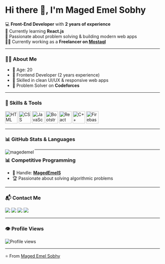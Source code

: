 # Hi there 👋, I'm Maged Emel Sobhy  

💻 **Front-End Developer** with **2 years of experience**  
🌱 Currently learning **React.js**  
🎯 Passionate about problem solving & building modern web apps  
🧑‍💻 Currently working as a **Freelancer on [Mostaql](https://mostaql.com/)**  

---

### 👨‍💻 About Me  
- 🔹 Age: 20  
- 🔹 Frontend Developer (2 years experience)  
- 🔹 Skilled in clean UI/UX & responsive web apps  
- 🔹 Problem Solver on **Codeforces**  

---

### 🚀 Skills & Tools  
<p align="left">
  <img src="https://cdn.jsdelivr.net/gh/devicons/devicon/icons/html5/html5-original.svg" alt="HTML" width="40" height="40"/>
  <img src="https://cdn.jsdelivr.net/gh/devicons/devicon/icons/css3/css3-original.svg" alt="CSS" width="40" height="40"/>
  <img src="https://cdn.jsdelivr.net/gh/devicons/devicon/icons/javascript/javascript-original.svg" alt="JavaScript" width="40" height="40"/>
  <img src="https://cdn.jsdelivr.net/gh/devicons/devicon/icons/bootstrap/bootstrap-original.svg" alt="Bootstrap" width="40" height="40"/>
  <img src="https://cdn.jsdelivr.net/gh/devicons/devicon/icons/react/react-original.svg" alt="React" width="40" height="40"/>
  <img src="https://cdn.jsdelivr.net/gh/devicons/devicon/icons/cplusplus/cplusplus-original.svg" alt="C++" width="40" height="40"/>
  <img src="https://cdn.jsdelivr.net/gh/devicons/devicon/icons/firebase/firebase-plain.svg" alt="Firebase" width="40" height="40"/>
</p>  

---

### 📊 GitHub Stats & Languages  
<p><img align="left" src="https://github-readme-stats.vercel.app/api/top-langs?username=magedemel&show_icons=true&locale=en&layout=compact" alt="magedemel" /></p>

---

### 📊 Competitive Programming  
- 👤 Handle: **[MagedEmelS](https://codeforces.com/profile/MagedEmelS)**  
- 🏆 Passionate about solving algorithmic problems  

---

### 📬 Contact Me  
<p align="left">
  <a href="mailto:magedemel007@gmail.com"><img src="https://img.shields.io/badge/Gmail-D14836?style=for-the-badge&logo=gmail&logoColor=white"/></a>
  <a href="https://www.linkedin.com/in/maged-emel-sobhy-a5b50a265/"><img src="https://img.shields.io/badge/LinkedIn-0077B5?style=for-the-badge&logo=linkedin&logoColor=white"/></a>
  <a href="https://www.instagram.com/magooood.0/"><img src="https://img.shields.io/badge/Instagram-E4405F?style=for-the-badge&logo=instagram&logoColor=white"/></a>
  <a href="https://www.facebook.com/maged.emel.5"><img src="https://img.shields.io/badge/Facebook-1877F2?style=for-the-badge&logo=facebook&logoColor=white"/></a>
</p>

---

### 👁️ Profile Views  
![Profile views](https://komarev.com/ghpvc/?username=MagedEmelS&color=blue)

---
⭐️ From [Maged Emel Sobhy](https://github.com/MagedEmel)  
